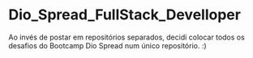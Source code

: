 # Dio_Spread_FullStack_Develloper
Ao invés de postar em repositórios separados, decidi colocar todos os desafios do Bootcamp Dio Spread num único repositório. :)
